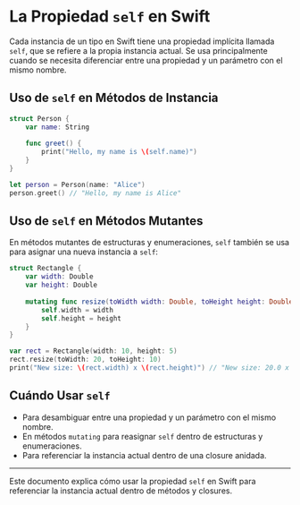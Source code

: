 # La Propiedad `self` en Swift

Cada instancia de un tipo en Swift tiene una propiedad implícita llamada `self`, que se refiere a la propia instancia actual. Se usa principalmente cuando se necesita diferenciar entre una propiedad y un parámetro con el mismo nombre.

## Uso de `self` en Métodos de Instancia

```swift
struct Person {
    var name: String
    
    func greet() {
        print("Hello, my name is \(self.name)")
    }
}

let person = Person(name: "Alice")
person.greet() // "Hello, my name is Alice"
```

## Uso de `self` en Métodos Mutantes

En métodos mutantes de estructuras y enumeraciones, `self` también se usa para asignar una nueva instancia a `self`:

```swift
struct Rectangle {
    var width: Double
    var height: Double
    
    mutating func resize(toWidth width: Double, toHeight height: Double) {
        self.width = width
        self.height = height
    }
}

var rect = Rectangle(width: 10, height: 5)
rect.resize(toWidth: 20, toHeight: 10)
print("New size: \(rect.width) x \(rect.height)") // "New size: 20.0 x 10.0"
```

## Cuándo Usar `self`

- Para desambiguar entre una propiedad y un parámetro con el mismo nombre.
- En métodos `mutating` para reasignar `self` dentro de estructuras y enumeraciones.
- Para referenciar la instancia actual dentro de una closure anidada.

---

Este documento explica cómo usar la propiedad `self` en Swift para referenciar la instancia actual dentro de métodos y closures.
